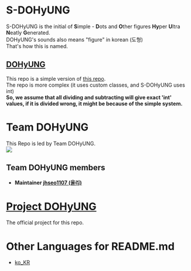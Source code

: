 # S-DOHyUNG
S-DOHyUNG is the initial of **S**imple - **D**ots and **O**ther figures **Hy**per **U**ltra **N**eatly **G**enerated.  
DOHyUNG's sounds also means "figure" in korean (도형)  
That's how this is named.  
## [DOHyUNG](https://github.com/OlliStudio/DOHyUNG-Java)
This repo is a simple version of [this repo](https://github.com/OlliStudio/DOHyUNG-Java).  
The repo is more complex (it uses custom classes, and S-DOHyUNG uses int)  
**So, we assume that all dividing and subtracting will give exact 'int' values, if it is divided wrong, it might be because of the simple system.**

# Team DOHyUNG
This Repo is led by Team DOHyUNG.   
![](https://avatars0.githubusercontent.com/t/2815408?s=280&v=4)
## Team DOHyUNG members
- **Maintainer [jhseo1107 (올리)](https://github.com/jhseo1107)**
# [Project DOHyUNG](https://github.com/orgs/OlliStudio/projects/2)
The official project for this repo.  

# Other Languages for README.md
- [ko_KR](https://github.com/OlliStudio/S-DOHyUNG-Java/blob/master/readme/README_KR.md)
